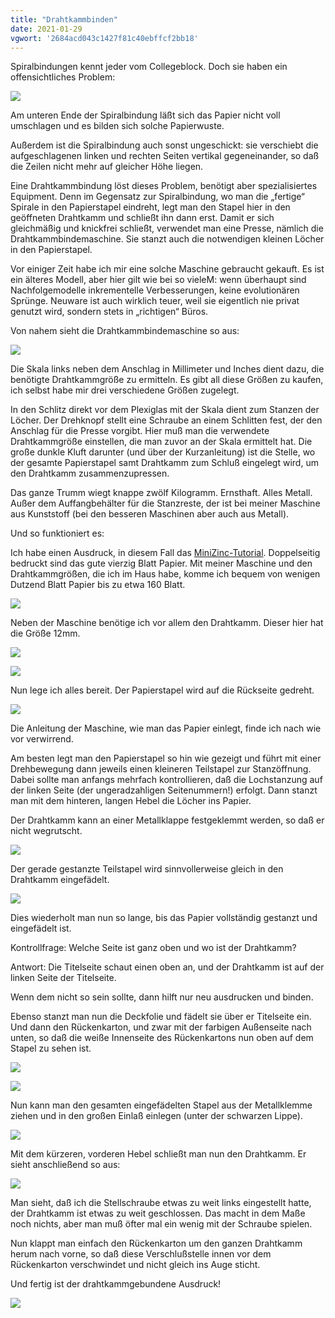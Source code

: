 ```yaml
---
title: "Drahtkammbinden"
date: 2021-01-29
vgwort: '2684acd043c1427f81c40ebffcf2bb18'
---
```

Spiralbindungen kennt jeder vom Collegeblock. Doch sie haben ein offensichtliches Problem:

![](drahtkamm1.jpg)

Am unteren Ende der Spiralbindung läßt sich das Papier nicht voll umschlagen und es bilden sich solche Papierwuste.

Außerdem ist die Spiralbindung auch sonst ungeschickt: sie verschiebt die aufgeschlagenen linken und rechten Seiten vertikal gegeneinander, so daß die Zeilen nicht mehr auf gleicher Höhe liegen.

Eine Drahtkammbindung löst dieses Problem, benötigt aber spezialisiertes Equipment. Denn im Gegensatz zur Spiralbindung, wo man die „fertige“ Spirale in den Papierstapel eindreht, legt man den Stapel hier in den geöffneten Drahtkamm und schließt ihn dann erst. Damit er sich gleichmäßig und knickfrei schließt, verwendet man eine Presse, nämlich die Drahtkammbindemaschine. Sie stanzt auch die notwendigen kleinen Löcher in den Papierstapel.

Vor einiger Zeit habe ich mir eine solche Maschine gebraucht gekauft. Es ist ein älteres Modell, aber hier gilt wie bei so vieleM: wenn überhaupt sind Nachfolgemodelle inkrementelle Verbesserungen, keine evolutionären Sprünge. Neuware ist auch wirklich teuer, weil sie eigentlich nie privat genutzt wird, sondern stets in „richtigen“ Büros.

Von nahem sieht die Drahtkammbindemaschine so aus:

![](drahtkamm2.jpg)

Die Skala links neben dem Anschlag in Millimeter und Inches dient dazu, die benötigte Drahtkammgröße zu ermitteln. Es gibt all diese Größen zu kaufen, ich selbst habe mir drei verschiedene Größen zugelegt.

In den Schlitz direkt vor dem Plexiglas mit der Skala dient zum Stanzen der Löcher. Der Drehknopf stellt eine Schraube an einem Schlitten fest, der den Anschlag für die Presse vorgibt. Hier muß man die verwendete Drahtkammgröße einstellen, die man zuvor an der Skala ermittelt hat. Die große dunkle Kluft darunter (und über der Kurzanleitung) ist die Stelle, wo der gesamte Papierstapel samt Drahtkamm zum Schluß eingelegt wird, um den Drahtkamm zusammenzupressen.

Das ganze Trumm wiegt knappe zwölf Kilogramm. Ernsthaft. Alles Metall. Außer dem Auffangbehälter für die Stanzreste, der ist bei meiner Maschine aus Kunststoff (bei den besseren Maschinen aber auch aus Metall).

Und so funktioniert es:

Ich habe einen Ausdruck, in diesem Fall das [MiniZinc-Tutorial](https://www.minizinc.org/downloads/doc-latest/minizinc-tute.pdf). Doppelseitig bedruckt sind das gute vierzig Blatt Papier. Mit meiner Maschine und den Drahtkammgrößen, die ich im Haus habe, komme ich bequem von wenigen Dutzend Blatt Papier bis zu etwa 160 Blatt.

![](drahtkamm3.jpg)

Neben der Maschine benötige ich vor allem den Drahtkamm. Dieser hier hat die Größe 12mm.

![](drahtkamm4.jpg)

![](drahtkamm5.jpg)

Nun lege ich alles bereit. Der Papierstapel wird auf die Rückseite gedreht.

![](drahtkamm6.jpg)

Die Anleitung der Maschine, wie man das Papier einlegt, finde ich nach wie vor verwirrend.

Am besten legt man den Papierstapel so hin wie gezeigt und führt mit einer Drehbewegung dann jeweils einen kleineren Teilstapel zur Stanzöffnung. Dabei sollte man anfangs mehrfach kontrollieren, daß die Lochstanzung auf der linken Seite (der ungeradzahligen Seitenummern!) erfolgt. Dann stanzt man mit dem hinteren, langen Hebel die Löcher ins Papier.

Der Drahtkamm kann an einer Metallklappe festgeklemmt werden, so daß er nicht wegrutscht.

![](drahtkamm7.jpg)

Der gerade gestanzte Teilstapel wird sinnvollerweise gleich in den Drahtkamm eingefädelt.

![](drahtkamm8.jpg)

Dies wiederholt man nun so lange, bis das Papier vollständig gestanzt und eingefädelt ist.

Kontrollfrage: Welche Seite ist ganz oben und wo ist der Drahtkamm?

Antwort: Die Titelseite schaut einen oben an, und der Drahtkamm ist auf der linken Seite der Titelseite.

Wenn dem nicht so sein sollte, dann hilft nur neu ausdrucken und binden.

Ebenso stanzt man nun die Deckfolie und fädelt sie über er Titelseite ein. Und dann den Rückenkarton, und zwar mit der farbigen Außenseite nach unten, so daß die weiße Innenseite des Rückenkartons nun oben auf dem Stapel zu sehen ist.

![](drahtkamm9.jpg)

![](drahtkamm10.jpg)

Nun kann man den gesamten eingefädelten Stapel aus der Metallklemme ziehen und in den großen Einlaß einlegen (unter der schwarzen Lippe).

![](drahtkamm11.jpg)

Mit dem kürzeren, vorderen Hebel schließt man nun den Drahtkamm. Er sieht anschließend so aus:

![](drahtkamm12.jpg)

Man sieht, daß ich die Stellschraube etwas zu weit links eingestellt hatte, der Drahtkamm ist etwas zu weit geschlossen. Das macht in dem Maße noch nichts, aber man muß öfter mal ein wenig mit der Schraube spielen.

Nun klappt man einfach den Rückenkarton um den ganzen Drahtkamm herum nach vorne, so daß diese Verschlußstelle innen vor dem Rückenkarton verschwindet und nicht gleich ins Auge sticht.

Und fertig ist der drahtkammgebundene Ausdruck!

![](drahtkamm13.jpg)
